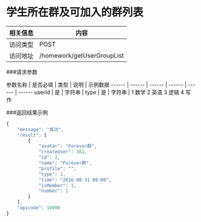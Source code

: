 
# 学生所在群及可加入的群列表
 相关信息 | 内容
 ------ | ------
 访问类型 | POST
 访问地址 | /homework/getUserGroupList

###请求参数

 参数名称 | 是否必填 | 类型 | 说明 | 示例数据
 ------ | ------ | ------ | ------ | ------ | ------
 userId | 是 | 字符串 | 
 type | 是 | 字符串 |  1 数学 2 英语 3 逻辑 4 写作
 
###返回结果示例

```javascript
{
    "message": "成功",
    "result": [
        {
            "avatar": "Forever群",
            "createUser": 381,
            "id": 2,
            "name": "Forever群",
            "profile": "",
            "type": 1,
            "time": "2016-08-31 00:00",
            "isMember": 1,
            "number": 1
        }
    ],
    "apicode": 10000
}
